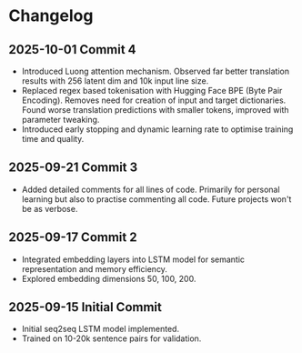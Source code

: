 # Changelog

## 2025-10-01 Commit 4
- Introduced Luong attention mechanism. Observed far better translation results with 256 latent dim and 10k input line size.
- Replaced regex based tokenisation with Hugging Face BPE (Byte Pair Encoding). Removes need for creation of input and target dictionaries. Found worse translation predictions with smaller tokens, improved with parameter tweaking.
- Introduced early stopping and dynamic learning rate to optimise training time and quality.

## 2025-09-21 Commit 3
- Added detailed comments for all lines of code. Primarily for personal learning but also to practise commenting all code. Future projects won't be as verbose. 

## 2025-09-17 Commit 2
- Integrated embedding layers into LSTM model for semantic representation and memory efficiency.
- Explored embedding dimensions 50, 100, 200.

## 2025-09-15 Initial Commit
- Initial seq2seq LSTM model implemented.
- Trained on 10-20k sentence pairs for validation.